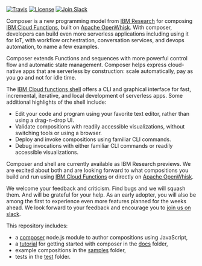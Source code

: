 [![Travis](https://travis-ci.org/ibm-functions/composer.svg?branch=master)](https://travis-ci.org/ibm-functions/composer)
[![License](https://img.shields.io/badge/license-Apache%202.0-blue.svg)](https://opensource.org/licenses/Apache-2.0)
[![Join Slack](https://img.shields.io/badge/join-slack-9B69A0.svg)](http://slack.openwhisk.org/)

Composer is a new programming model from [IBM
Research](https://ibm.biz/serverless-research) for composing [IBM
Cloud Functions](https://ibm.biz/openwhisk), built on [Apache
OpenWhisk](https://github.com/apache/incubator-openwhisk).
With composer, developers can build even more
serverless applications including using it for IoT, with workflow
orchestration, conversation services, and devops automation, to name a
few examples.

Composer extends Functions and sequences with more powerful control
flow and automatic state management.
Composer helps express cloud-native apps that are serverless by
construction: scale automatically, pay as you go and not for idle time.


The [IBM Cloud functions shell](https://github.com/ibm-functions/shell)
offers a CLI and graphical interface for fast, incremental, iterative,
and local development of serverless apps. Some additional highlights
of the shell include:

* Edit your code and program using your favorite text editor, rather than using a drag-n-drop UI.
* Validate compositions with readily accessible visualizations, without switching tools or using a browser.
* Deploy and invoke compositions using familiar CLI commands.
* Debug invocations with either familiar CLI commands or readily accessible visualizations.

Composer and shell are currently available as IBM Research
previews. We are excited about both and are looking forward to what
compositions you build and run using [IBM Cloud
Functions](https://ibm.biz/openwhisk) or directly on [Apache
OpenWhisk](https://github.com/apache/incubator-openwhisk).

We welcome your feedback and criticism. Find bugs and we will squash
them. And will be grateful for your help. As an early adopter, you
will also be among the first to experience even more features planned
for the weeks ahead. We look forward to your feedback and encourage
you to [join us on slack](http://ibm.biz/composer-users).

This repository includes:

 * a [composer](composer.js) node.js module to author compositions using JavaScript,
 * a [tutorial](docs) for getting started with composer in the [docs](docs) folder,
 * example compositions in the [samples](samples) folder,
 * tests in the [test](test) folder.
